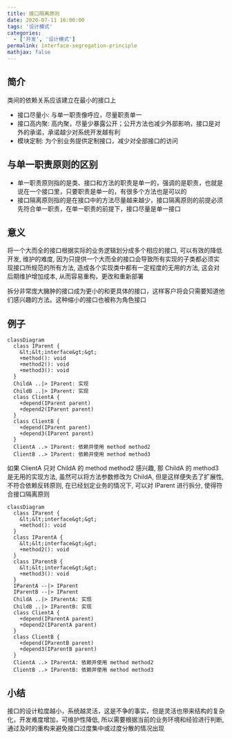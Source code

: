 ```yaml
---
title: 接口隔离原则
date: 2020-07-11 16:00:00
tags: '设计模式'
categories:
  - ['开发', '设计模式']
permalink: interface-segregation-principle
mathjax: false
---
```


## 简介

类间的依赖关系应该建立在最小的接口上

- 接口尽量小: 与单一职责像呼应，尽量职责单一
- 接口高内聚: 高内聚，尽量少暴露公开；公开方法也减少外部影响，接口是对外的承诺，承诺越少对系统开发越有利
- 模块定制: 为个别业务提供定制接口，减少对全部接口的访问

## 与单一职责原则的区别

- 单一职责原则指的是类、接口和方法的职责是单一的，强调的是职责，也就是说在一个接口里，只要职责是单一的，有很多个方法也是可以的
- 接口隔离原则指的是在接口中的方法尽量越来越少，接口隔离原则的前提必须先符合单一职责，在单一职责的前提下，接口尽量是单一接口

## 意义

将一个大而全的接口根据实际的业务逻辑划分成多个相应的接口, 可以有效的降低开发, 维护的难度, 因为只提供一个大而全的接口会导致所有实现的子类都必须实现接口所规范的所有方法, 造成各个实现类中都有一定程度的无用的方法, 这会对后期维护增加成本, 从而容易重构，更改和重新部署

拆分非常庞大臃肿的接口成为更小的和更具体的接口，这样客户将会只需要知道他们感兴趣的方法。这种缩小的接口也被称为角色接口

## 例子

```mermaid
classDiagram
  class IParent {
    &lt;&lt;interface&gt;&gt;
    +method(): void
    +method2(): void
    +method3(): void
  }
  ChildA ..|> IParent: 实现
  ChildB ..|> IParent: 实现
  class ClientA {
    +depend(IParent parent)
    +depend2(IParent parent)
  }
  class ClientB {
    +depend(IParent parent)
    +depend3(IParent parent)
  }
  ClientA ..> IParent: 依赖并使用 method method2
  ClientB ..> IParent: 依赖并使用 method method3
```

如果 ClientA 只对 ChildA 的 method method2 感兴趣, 那 ChildA 的 method3 是无用的实现方法, 虽然可以将方法参数修改为 ChildA, 但是这样便失去了扩展性, 不符合依赖反转原则, 在已经划定业务的情况下, 可以对 IParent 进行拆分, 使得符合接口隔离原则

```mermaid
classDiagram
  class IParent {
    &lt;&lt;interface&gt;&gt;
    +method(): void
  }
  class IParentA {
    &lt;&lt;interface&gt;&gt;
    +method2(): void
  }
  class IParentB {
    &lt;&lt;interface&gt;&gt;
    +method3(): void
  }
  IParentA --|> IParent
  IParentB --|> IParent
  ChildA ..|> IParentA: 实现
  ChildB ..|> IParentB: 实现
  class ClientA {
    +depend(IParentA parent)
    +depend2(IParentA parent)
  }
  class ClientB {
    +depend(IParentB parent)
    +depend3(IParentB parent)
  }
  ClientA ..> IParentA: 依赖并使用 method method2
  ClientB ..> IParentB: 依赖并使用 method method3
```

## 小结

接口的设计粒度越小，系统越灵活，这是不争的事实，但是灵活也带来结构的复杂化，开发难度增加，可维护性降低, 所以需要根据当前的业务环境和经验进行判断, 通过及时的重构来避免接口过度集中或过度分散的情况出现
